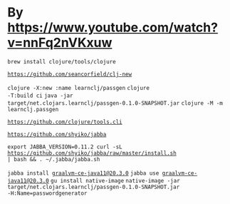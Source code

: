 # By https://www.youtube.com/watch?v=nnFq2nVKxuw

<code>brew install clojure/tools/clojure</code>

<code>https://github.com/seancorfield/clj-new</code>

<code>clojure -X:new :name learnclj/passgen</code>
<code>clojure -T:build ci</code>
<code>java -jar target/net.clojars.learnclj/passgen-0.1.0-SNAPSHOT.jar</code>
<code>clojure -M -m learnclj.passgen</code>

<code>https://github.com/clojure/tools.cli</code>

<code>https://github.com/shyiko/jabba</code>

<code>export JABBA_VERSION=0.11.2
curl -sL https://github.com/shyiko/jabba/raw/master/install.sh | bash && . ~/.jabba/jabba.sh</code>

<code>jabba install graalvm-ce-java11@20.3.0</code>
<code>jabba use graalvm-ce-java11@20.3.0</code>
<code>gu install native-image</code>
<code>native-image -jar target/net.clojars.learnclj/passgen-0.1.0-SNAPSHOT.jar -H:Name=passwordgenerator</code>

